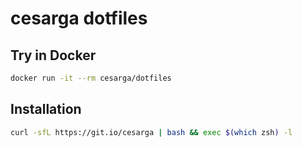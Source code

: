 # cesarga dotfiles

## Try in Docker
```bash
docker run -it --rm cesarga/dotfiles
```

## Installation
```bash
curl -sfL https://git.io/cesarga | bash && exec $(which zsh) -l
```
